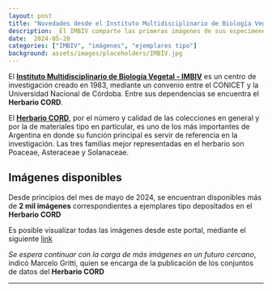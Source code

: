 ```yaml
---
layout: post
title: "Novedades desde el Instituto Multidisciplinario de Biología Vegetal"
description: _El IMBIV comparte las primeras imágenes de sus especímenes en GBIF_
date:  2024-05-20
categories: ["IMBIV", "imágenes", "ejemplares tipo"]
background: assets/images/placeholders/IMBIV.jpg
---
```



El [**Instituto Multidisciplinario de Biología Vegetal - IMBIV**](https://museobotanico.unc.edu.ar/herbario) es un centro de investigación creado en 1983, mediante un convenio entre el CONICET y la Universidad Nacional de Córdoba. Entre sus dependencias se encuentra el **Herbario CORD**.

El [**Herbario CORD**](https://museobotanico.unc.edu.ar/herbario), por el número y calidad de las colecciones en general y por la de materiales tipo en particular, es uno de los más importantes de Argentina en donde su función principal es servir de referencia en la investigación. Las tres familias mejor representadas en el herbario son Poaceae, Asteraceae y Solanaceae.


## Imágenes disponibles

Desde principios del mes de mayo de 2024, se encuentran disponibles más de **2 mil imágenes** correspondientes a ejemplares tipo depositados en el **Herbario CORD**

Es posible visualizar todas las imágenes desde este portal, mediante el siguiente [link](https://argentina.hp.gbif-staging.org/occurrence/search/?publishingOrg=7a6bdf66-ef5c-4a81-b731-2e328f4881eb&view=GALLERY)

_Se espera continuar con la carga de más imágenes en un futuro cercano_, indicó Marcelo Gritti, quien se encarga de la publicación de los conjuntos de datos del **Herbario CORD**


---


